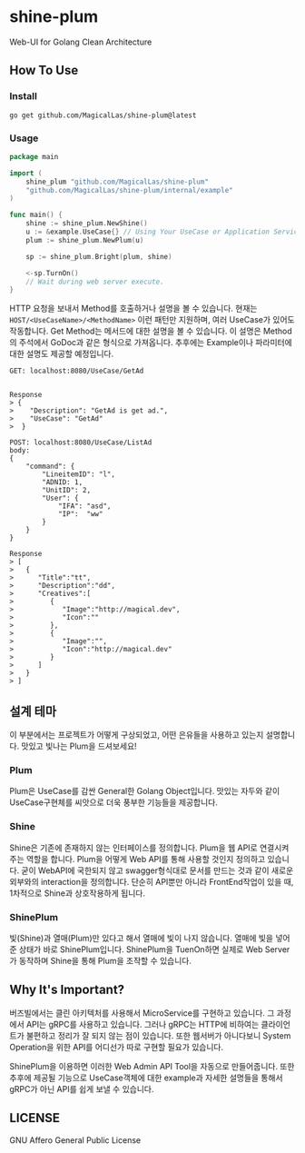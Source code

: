# shine-plum

Web-UI for Golang Clean Architecture

## How To Use

### Install

```
go get github.com/MagicalLas/shine-plum@latest
```

### Usage

```go
package main

import (
	shine_plum "github.com/MagicalLas/shine-plum"
	"github.com/MagicalLas/shine-plum/internal/example"
)

func main() {
	shine := shine_plum.NewShine()
    u := &example.UseCase{} // Using Your UseCase or Application Service Struct
	plum := shine_plum.NewPlum(u)

	sp := shine_plum.Bright(plum, shine)

	<-sp.TurnOn()
    // Wait during web server execute.
}
```

HTTP 요청을 보내서 Method를 호출하거나 설명을 볼 수 있습니다. 현재는`HOST/<UseCaseName>/<MethodName>` 이런 패턴만 지원하며, 여러 UseCase가 있어도 작동합니다.
Get Method는 메서드에 대한 설명을 볼 수 있습니다. 이 설명은 Method의 주석에서 GoDoc과 같은 형식으로 가져옵니다. 추후에는 Example이나 파라미터에 대한 설명도 제공할 예정입니다.
```
GET: localhost:8080/UseCase/GetAd


Response
> {
>    "Description": "GetAd is get ad.",
>    "UseCase": "GetAd"
>  }

POST: localhost:8080/UseCase/ListAd
body:
{
    "command": {
        "LineitemID": "l",
        "ADNID: 1,
        "UnitID": 2,
        "User": {
            "IFA": "asd",
            "IP":  "ww"
        }
    }
}

Response
> [
>   {
>      "Title":"tt",
>      "Description":"dd",
>      "Creatives":[
>         {
>            "Image":"http://magical.dev",
>            "Icon":""
>         },
>         {
>            "Image":"",
>            "Icon":"http://magical.dev"
>         }
>      ]
>   }
> ]
```

## 설계 테마

이 부분에서는 프로젝트가 어떻게 구상되었고, 어떤 은유들을 사용하고 있는지 설명합니다. 맛있고 빛나는 Plum을 드셔보세요!

### Plum

Plum은 UseCase를 감싼 General한 Golang Object입니다. 맛있는 자두와 같이 UseCase구현체를 씨앗으로 더욱 풍부한 기능들을 제공합니다.

### Shine

Shine은 기존에 존재하지 않는 인터페이스를 정의합니다. Plum을 웹 API로 연결시켜주는 역할을 합니다. Plum을 어떻게 Web API를 통해 사용할 것인지 정의하고 있습니다.
굳이 WebAPI에 국한되지 않고 swagger형식대로 문서를 만드는 것과 같이 새로운 외부와의 interaction을 정의합니다. 단순히 API뿐만 아니라 FrontEnd작업이 있을 때, 1차적으로 Shine과 상호작용하게 됩니다. 

### ShinePlum

빛(Shine)과 열매(Plum)만 있다고 해서 열매에 빛이 나지 않습니다. 열매에 빛을 넣어준 상태가 바로 ShinePlum입니다. ShinePlum을 TuenOn하면 실제로 Web Server가 동작하며 Shine을 통해 Plum을 조작할 수 있습니다.

## Why It's Important?

버즈빌에서는 클린 아키텍처를 사용해서 MicroService를 구현하고 있습니다. 그 과정에서 API는 gRPC를 사용하고 있습니다. 그러나 gRPC는 HTTP에 비하여는 클라이언트가 불편하고 정리가 잘 되지 않는 점이 있습니다.
또한 웹서버가 아니다보니 System Operation을 위한 API를 어디선가 따로 구현할 필요가 있습니다.

ShinePlum을 이용하면 이러한 Web Admin API Tool을 자동으로 만들어줍니다. 또한 추후에 제공될 기능으로 UseCase객체에 대한 example과 자세한 설명들을 통해서 gRPC가 아닌 API를 쉽게 보낼 수 있습니다.

## LICENSE

GNU Affero General Public License
